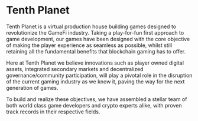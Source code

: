 # Tenth Planet
Tenth Planet is a virtual production house building games designed to revolutionize the GameFi industry. Taking a play-for-fun first approach to game development, our games have been designed with the core objective of making the player experience as seamless as possible, whilst still retaining all the fundamental benefits that blockchain gaming has to offer. 

Here at Tenth Planet we believe innovations such as player owned digital assets, integrated secondary markets and decentralized governance/community participation, will play a pivotal role in the disruption of the current gaming industry as we know it, paving the way for the next generation of games.

To build and realize these objectives, we have assembled a stellar team of both world class game developers and crypto experts alike, with proven track records in their respective fields.

